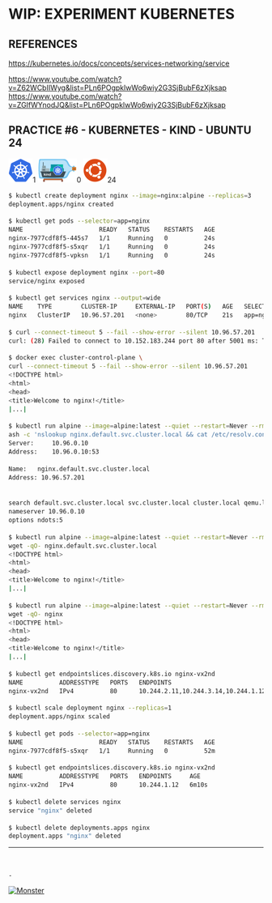 # WIP: EXPERIMENT KUBERNETES

## REFERENCES

https://kubernetes.io/docs/concepts/services-networking/service

https://www.youtube.com/watch?v=Z62WCbIIWyg&list=PLn6POgpklwWo6wiy2G3SjBubF6zXjksap  
https://www.youtube.com/watch?v=ZGIfWYnodJQ&list=PLn6POgpklwWo6wiy2G3SjBubF6zXjksap

## PRACTICE #6 - KUBERNETES - KIND - UBUNTU 24

[![Kubernetes](img/kubernetes.webp "Kubernetes")](https://kubernetes.io)1
[![Kind](img/kind.webp "Kind")](https://kind.sigs.k8s.io)0
[![Ubuntu](img/ubuntu.webp "Ubuntu")](https://ubuntu.com)24

```bash
$ kubectl create deployment nginx --image=nginx:alpine --replicas=3
deployment.apps/nginx created

$ kubectl get pods --selector=app=nginx
NAME                     READY   STATUS    RESTARTS   AGE
nginx-7977cdf8f5-445s7   1/1     Running   0          24s
nginx-7977cdf8f5-s5xqr   1/1     Running   0          24s
nginx-7977cdf8f5-vpksn   1/1     Running   0          24s

$ kubectl expose deployment nginx --port=80
service/nginx exposed

$ kubectl get services nginx --output=wide
NAME    TYPE        CLUSTER-IP     EXTERNAL-IP   PORT(S)   AGE   SELECTOR
nginx   ClusterIP   10.96.57.201   <none>        80/TCP    21s   app=nginx

$ curl --connect-timeout 5 --fail --show-error --silent 10.96.57.201
curl: (28) Failed to connect to 10.152.183.244 port 80 after 5001 ms: Timeout was reached

$ docker exec cluster-control-plane \
curl --connect-timeout 5 --fail --show-error --silent 10.96.57.201
<!DOCTYPE html>
<html>
<head>
<title>Welcome to nginx!</title>
|...|

$ kubectl run alpine --image=alpine:latest --quiet --restart=Never --rm --stdin --tty -- \
ash -c 'nslookup nginx.default.svc.cluster.local && cat /etc/resolv.conf'
Server:		10.96.0.10
Address:	10.96.0.10:53

Name:	nginx.default.svc.cluster.local
Address: 10.96.57.201


search default.svc.cluster.local svc.cluster.local cluster.local qemu.lan
nameserver 10.96.0.10
options ndots:5

$ kubectl run alpine --image=alpine:latest --quiet --restart=Never --rm --stdin --tty -- \
wget -qO- nginx.default.svc.cluster.local
<!DOCTYPE html>
<html>
<head>
<title>Welcome to nginx!</title>
|...|

$ kubectl run alpine --image=alpine:latest --quiet --restart=Never --rm --stdin --tty -- \
wget -qO- nginx
<!DOCTYPE html>
<html>
<head>
<title>Welcome to nginx!</title>
|...|

$ kubectl get endpointslices.discovery.k8s.io nginx-vx2nd
NAME          ADDRESSTYPE   PORTS   ENDPOINTS                             AGE
nginx-vx2nd   IPv4          80      10.244.2.11,10.244.3.14,10.244.1.12   4m1s

$ kubectl scale deployment nginx --replicas=1
deployment.apps/nginx scaled

$ kubectl get pods --selector=app=nginx
NAME                     READY   STATUS    RESTARTS   AGE
nginx-7977cdf8f5-s5xqr   1/1     Running   0          52m

$ kubectl get endpointslices.discovery.k8s.io nginx-vx2nd
NAME          ADDRESSTYPE   PORTS   ENDPOINTS     AGE
nginx-vx2nd   IPv4          80      10.244.1.12   6m10s

$ kubectl delete services nginx
service "nginx" deleted

$ kubectl delete deployments.apps nginx
deployment.apps "nginx" deleted
```

---

&nbsp;

`-`

[![Monster](https://avatars.githubusercontent.com/u/47848582?s=96&v=4 "Boo!")](../README.md)
